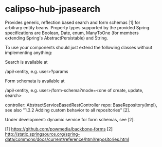 calipso-hub-jpasearch
=====================

Provides generic, reflection based search and form schemas [1] for arbitrary entity beans. 
Property types supported by the provided Spring specifications
are Boolean, Date, enum, ManyToOne (for members extending Spring's AbstractPersistable) and String.

To use your components should just extend the following classes without implementing anything:

Search is available at

/api/<entity, e.g. user>?params

Form schemata is available at 

/api/<entity, e.g. user>/form-schema?mode=<one of create, update, search>

controller: AbstractServiceBasedRestController
repo: BaseRepository(Impl), see also "1.3.2 Adding custom behavior to all repositories" [2].

Under development: dynamic service for form schemas, see [2].

[1] https://github.com/powmedia/backbone-forms
[2] http://static.springsource.org/spring-data/commons/docs/current/reference/html/repositories.html
